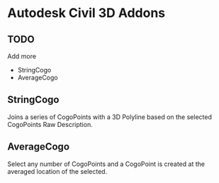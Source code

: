 # Autodesk Civil 3D Addons

## TODO

Add more

* StringCogo
* AverageCogo

## StringCogo

Joins a series of CogoPoints with a 3D Polyline based on the selected CogoPoints Raw Description.

## AverageCogo

Select any number of CogoPoints and a CogoPoint is created at the averaged location of the selected.
